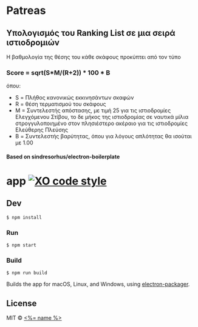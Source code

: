 
# Patreas

## Υπολογισμός του Ranking List σε μια σειρά ιστιοδρομιών

Η βαθμολογία της θέσης του κάθε σκάφους προκύπτει από τον τύπο
### Score = sqrt(S*M/(R+2)) * 100 * B
όπου:
- S = Πλήθος κανονικώς εκκινησάντων σκαφών
- R = θέση τερματισμού του σκάφους
- Μ = Συντελεστής απόστασης, με τιμή 25 για τις ιστιοδρομίες Ελεγχόμενου Στίβου, το δε μήκος της ιστιοδρομίας σε ναυτικά μίλια στρογγυλοποιημένο στον πλησιέστερο ακέραιο για τις ιστιοδρομίες Ελεύθερης Πλεύσης
- B = Συντελεστής βαρύτητας, όπου για λόγους απλότητας θα ισούται με 1.00 

#### Based on sindresorhus/electron-boilerplate
# app [![XO code style](https://img.shields.io/badge/code_style-XO-5ed9c7.svg)](https://github.com/sindresorhus/xo)


## Dev

```
$ npm install
```

### Run

```
$ npm start
```

### Build

```
$ npm run build
```

Builds the app for macOS, Linux, and Windows, using [electron-packager](https://github.com/electron-userland/electron-packager).


## License

MIT © [<%= name %>](<%= website %>)
